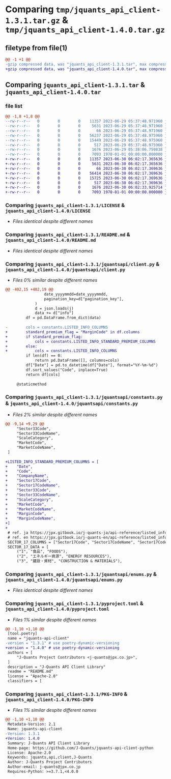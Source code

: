 # Comparing `tmp/jquants_api_client-1.3.1.tar.gz` & `tmp/jquants_api_client-1.4.0.tar.gz`

## filetype from file(1)

```diff
@@ -1 +1 @@
-gzip compressed data, was "jquants_api_client-1.3.1.tar", max compression
+gzip compressed data, was "jquants_api_client-1.4.0.tar", max compression
```

## Comparing `jquants_api_client-1.3.1.tar` & `jquants_api_client-1.4.0.tar`

### file list

```diff
@@ -1,8 +1,8 @@
--rw-r--r--   0        0        0    11357 2023-06-29 05:37:48.971960 jquants_api_client-1.3.1/LICENSE
--rw-r--r--   0        0        0     5631 2023-06-29 05:37:48.971960 jquants_api_client-1.3.1/README.md
--rw-r--r--   0        0        0       66 2023-06-29 05:37:48.971960 jquants_api_client-1.3.1/jquantsapi/__init__.py
--rw-r--r--   0        0        0    56237 2023-06-29 05:37:48.975960 jquants_api_client-1.3.1/jquantsapi/client.py
--rw-r--r--   0        0        0    15449 2023-06-29 05:37:48.975960 jquants_api_client-1.3.1/jquantsapi/constants.py
--rw-r--r--   0        0        0      517 2023-06-29 05:37:48.975960 jquants_api_client-1.3.1/jquantsapi/enums.py
--rw-r--r--   0        0        0     1676 2023-06-29 05:38:06.759838 jquants_api_client-1.3.1/pyproject.toml
--rw-r--r--   0        0        0     7093 1970-01-01 00:00:00.000000 jquants_api_client-1.3.1/PKG-INFO
+-rw-r--r--   0        0        0    11357 2023-06-30 06:02:17.365636 jquants_api_client-1.4.0/LICENSE
+-rw-r--r--   0        0        0     5631 2023-06-30 06:02:17.365636 jquants_api_client-1.4.0/README.md
+-rw-r--r--   0        0        0       66 2023-06-30 06:02:17.369636 jquants_api_client-1.4.0/jquantsapi/__init__.py
+-rw-r--r--   0        0        0    56414 2023-06-30 06:02:17.369636 jquants_api_client-1.4.0/jquantsapi/client.py
+-rw-r--r--   0        0        0    15725 2023-06-30 06:02:17.369636 jquants_api_client-1.4.0/jquantsapi/constants.py
+-rw-r--r--   0        0        0      517 2023-06-30 06:02:17.369636 jquants_api_client-1.4.0/jquantsapi/enums.py
+-rw-r--r--   0        0        0     1676 2023-06-30 06:02:33.925714 jquants_api_client-1.4.0/pyproject.toml
+-rw-r--r--   0        0        0     7093 1970-01-01 00:00:00.000000 jquants_api_client-1.4.0/PKG-INFO
```

### Comparing `jquants_api_client-1.3.1/LICENSE` & `jquants_api_client-1.4.0/LICENSE`

 * *Files identical despite different names*

### Comparing `jquants_api_client-1.3.1/README.md` & `jquants_api_client-1.4.0/README.md`

 * *Files identical despite different names*

### Comparing `jquants_api_client-1.3.1/jquantsapi/client.py` & `jquants_api_client-1.4.0/jquantsapi/client.py`

 * *Files 0% similar despite different names*

```diff
@@ -402,15 +402,19 @@
                 date_yyyymmdd=date_yyyymmdd,
                 pagination_key=d["pagination_key"],
             )
             d = json.loads(j)
             data += d["info"]
         df = pd.DataFrame.from_dict(data)
 
-        cols = constants.LISTED_INFO_COLUMNS
+        standard_premium_flag = "MarginCode" in df.columns
+        if standard_premium_flag:
+            cols = constants.LISTED_INFO_STANDARD_PREMIUM_COLUMNS
+        else:
+            cols = constants.LISTED_INFO_COLUMNS
         if len(df) == 0:
             return pd.DataFrame([], columns=cols)
         df["Date"] = pd.to_datetime(df["Date"], format="%Y-%m-%d")
         df.sort_values("Code", inplace=True)
         return df[cols]
 
     @staticmethod
```

### Comparing `jquants_api_client-1.3.1/jquantsapi/constants.py` & `jquants_api_client-1.4.0/jquantsapi/constants.py`

 * *Files 2% similar despite different names*

```diff
@@ -9,14 +9,29 @@
     "Sector33Code",
     "Sector33CodeName",
     "ScaleCategory",
     "MarketCode",
     "MarketCodeName",
 ]
 
+LISTED_INFO_STANDARD_PREMIUM_COLUMNS = [
+    "Date",
+    "Code",
+    "CompanyName",
+    "Sector17Code",
+    "Sector17CodeName",
+    "Sector33Code",
+    "Sector33CodeName",
+    "ScaleCategory",
+    "MarketCode",
+    "MarketCodeName",
+    "MarginCode",
+    "MarginCodeName",
+]
+
 # ref. ja https://jpx.gitbook.io/j-quants-ja/api-reference/listed_info/sector17code
 # ref. en https://jpx.gitbook.io/j-quants-en/api-reference/listed_info/sector17code
 SECTOR_17_COLUMNS = ["Sector17Code", "Sector17CodeName", "Sector17CodeNameEnglish"]
 SECTOR_17_DATA = [
     ("1", "食品", "FOODS"),
     ("2", "エネルギー資源", "ENERGY RESOURCES"),
     ("3", "建設・資材", "CONSTRUCTION & MATERIALS"),
```

### Comparing `jquants_api_client-1.3.1/jquantsapi/enums.py` & `jquants_api_client-1.4.0/jquantsapi/enums.py`

 * *Files identical despite different names*

### Comparing `jquants_api_client-1.3.1/pyproject.toml` & `jquants_api_client-1.4.0/pyproject.toml`

 * *Files 1% similar despite different names*

```diff
@@ -1,10 +1,10 @@
 [tool.poetry]
 name = "jquants-api-client"
-version = "1.3.1" # use poetry-dynamic-versioning
+version = "1.4.0" # use poetry-dynamic-versioning
 authors = [
     "J-Quants Project Contributors <j-quants@jpx.co.jp>",
 ]
 description = "J-Quants API Client Library"
 readme = "README.md"
 license = "Apache-2.0"
 classifiers = [
```

### Comparing `jquants_api_client-1.3.1/PKG-INFO` & `jquants_api_client-1.4.0/PKG-INFO`

 * *Files 1% similar despite different names*

```diff
@@ -1,10 +1,10 @@
 Metadata-Version: 2.1
 Name: jquants-api-client
-Version: 1.3.1
+Version: 1.4.0
 Summary: J-Quants API Client Library
 Home-page: https://github.com/J-Quants/jquants-api-client-python
 License: Apache-2.0
 Keywords: jquants,api,client,J-Quants
 Author: J-Quants Project Contributors
 Author-email: j-quants@jpx.co.jp
 Requires-Python: >=3.7.1,<4.0.0
```

